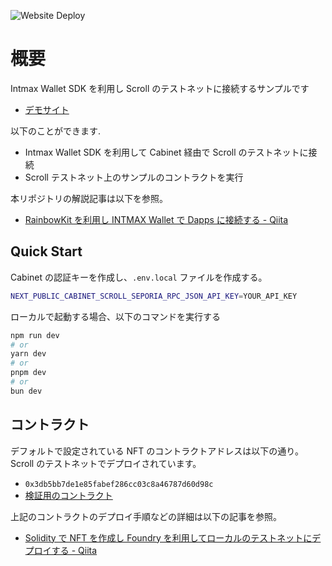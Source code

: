 ![Website Deploy](https://deploy-badge.vercel.app/?url=https://intamaxwallet-scrolll-nextapp-sample.vercel.app//&name=Demo)

# 概要

Intmax Wallet SDK を利用し Scroll のテストネットに接続するサンプルです

- [デモサイト](https://intamaxwallet-scrolll-nextapp-sample.vercel.app/)

以下のことができます.

- Intmax Wallet SDK を利用して Cabinet 経由で Scroll のテストネットに接続
- Scroll テストネット上のサンプルのコントラクトを実行

本リポジトリの解説記事は以下を参照。

- [RainbowKit を利用し INTMAX Wallet で Dapps に接続する - Qiita](https://qiita.com/sey323/items/e0771797db17be2bfc3b)

## Quick Start

Cabinet の認証キーを作成し、`.env.local` ファイルを作成する。

```bash
NEXT_PUBLIC_CABINET_SCROLL_SEPORIA_RPC_JSON_API_KEY=YOUR_API_KEY
```

ローカルで起動する場合、以下のコマンドを実行する

```bash
npm run dev
# or
yarn dev
# or
pnpm dev
# or
bun dev
```

## コントラクト

デフォルトで設定されている NFT のコントラクトアドレスは以下の通り。Scroll のテストネットでデプロイされています。

- `0x3db5bb7de1e85fabef286cc03c8a46787d60d98c`
- [検証用のコントラクト](https://sepolia.scrollscan.com/address/0x3db5bb7de1e85fabef286cc03c8a46787d60d98c)

上記のコントラクトのデプロイ手順などの詳細は以下の記事を参照。

- [Solidity で NFT を作成し Foundry を利用してローカルのテストネットにデプロイする - Qiita](https://qiita.com/sey323/items/6701b34d66a2e8c5ea17)

